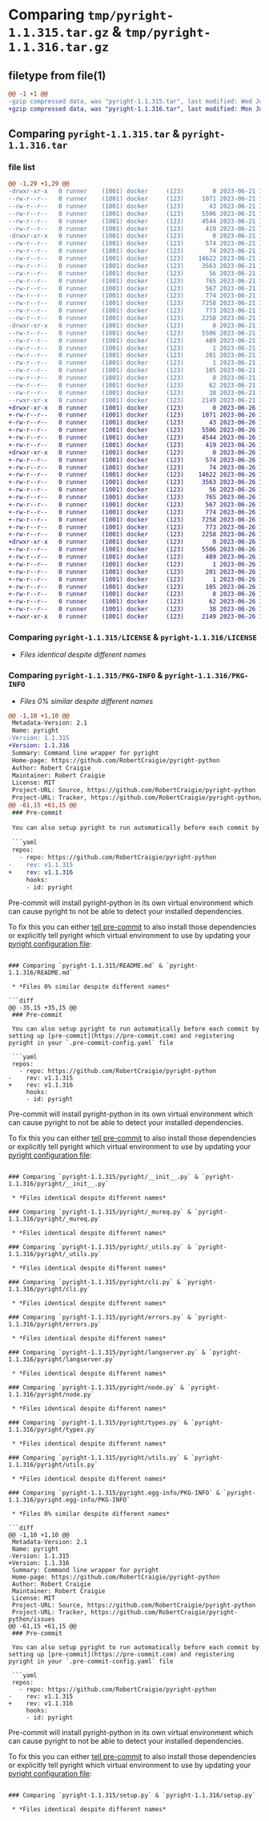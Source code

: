 # Comparing `tmp/pyright-1.1.315.tar.gz` & `tmp/pyright-1.1.316.tar.gz`

## filetype from file(1)

```diff
@@ -1 +1 @@
-gzip compressed data, was "pyright-1.1.315.tar", last modified: Wed Jun 21 13:59:52 2023, max compression
+gzip compressed data, was "pyright-1.1.316.tar", last modified: Mon Jun 26 11:10:24 2023, max compression
```

## Comparing `pyright-1.1.315.tar` & `pyright-1.1.316.tar`

### file list

```diff
@@ -1,29 +1,29 @@
-drwxr-xr-x   0 runner    (1001) docker     (123)        0 2023-06-21 13:59:52.144504 pyright-1.1.315/
--rw-r--r--   0 runner    (1001) docker     (123)     1071 2023-06-21 13:59:40.000000 pyright-1.1.315/LICENSE
--rw-r--r--   0 runner    (1001) docker     (123)       43 2023-06-21 13:59:40.000000 pyright-1.1.315/MANIFEST.in
--rw-r--r--   0 runner    (1001) docker     (123)     5506 2023-06-21 13:59:52.144504 pyright-1.1.315/PKG-INFO
--rw-r--r--   0 runner    (1001) docker     (123)     4544 2023-06-21 13:59:40.000000 pyright-1.1.315/README.md
--rw-r--r--   0 runner    (1001) docker     (123)      419 2023-06-21 13:59:40.000000 pyright-1.1.315/pyproject.toml
-drwxr-xr-x   0 runner    (1001) docker     (123)        0 2023-06-21 13:59:52.144504 pyright-1.1.315/pyright/
--rw-r--r--   0 runner    (1001) docker     (123)      574 2023-06-21 13:59:40.000000 pyright-1.1.315/pyright/__init__.py
--rw-r--r--   0 runner    (1001) docker     (123)       74 2023-06-21 13:59:40.000000 pyright-1.1.315/pyright/__main__.py
--rw-r--r--   0 runner    (1001) docker     (123)    14622 2023-06-21 13:59:40.000000 pyright-1.1.315/pyright/_mureq.py
--rw-r--r--   0 runner    (1001) docker     (123)     3563 2023-06-21 13:59:40.000000 pyright-1.1.315/pyright/_utils.py
--rw-r--r--   0 runner    (1001) docker     (123)       56 2023-06-21 13:59:40.000000 pyright-1.1.315/pyright/_version.py
--rw-r--r--   0 runner    (1001) docker     (123)      765 2023-06-21 13:59:40.000000 pyright-1.1.315/pyright/cli.py
--rw-r--r--   0 runner    (1001) docker     (123)      567 2023-06-21 13:59:40.000000 pyright-1.1.315/pyright/errors.py
--rw-r--r--   0 runner    (1001) docker     (123)      774 2023-06-21 13:59:40.000000 pyright-1.1.315/pyright/langserver.py
--rw-r--r--   0 runner    (1001) docker     (123)     7258 2023-06-21 13:59:40.000000 pyright-1.1.315/pyright/node.py
--rw-r--r--   0 runner    (1001) docker     (123)      773 2023-06-21 13:59:40.000000 pyright-1.1.315/pyright/types.py
--rw-r--r--   0 runner    (1001) docker     (123)     2258 2023-06-21 13:59:40.000000 pyright-1.1.315/pyright/utils.py
-drwxr-xr-x   0 runner    (1001) docker     (123)        0 2023-06-21 13:59:52.144504 pyright-1.1.315/pyright.egg-info/
--rw-r--r--   0 runner    (1001) docker     (123)     5506 2023-06-21 13:59:52.000000 pyright-1.1.315/pyright.egg-info/PKG-INFO
--rw-r--r--   0 runner    (1001) docker     (123)      489 2023-06-21 13:59:52.000000 pyright-1.1.315/pyright.egg-info/SOURCES.txt
--rw-r--r--   0 runner    (1001) docker     (123)        1 2023-06-21 13:59:52.000000 pyright-1.1.315/pyright.egg-info/dependency_links.txt
--rw-r--r--   0 runner    (1001) docker     (123)      201 2023-06-21 13:59:52.000000 pyright-1.1.315/pyright.egg-info/entry_points.txt
--rw-r--r--   0 runner    (1001) docker     (123)        1 2023-06-21 13:59:52.000000 pyright-1.1.315/pyright.egg-info/not-zip-safe
--rw-r--r--   0 runner    (1001) docker     (123)      105 2023-06-21 13:59:52.000000 pyright-1.1.315/pyright.egg-info/requires.txt
--rw-r--r--   0 runner    (1001) docker     (123)        8 2023-06-21 13:59:52.000000 pyright-1.1.315/pyright.egg-info/top_level.txt
--rw-r--r--   0 runner    (1001) docker     (123)       62 2023-06-21 13:59:40.000000 pyright-1.1.315/requirements.txt
--rw-r--r--   0 runner    (1001) docker     (123)       38 2023-06-21 13:59:52.144504 pyright-1.1.315/setup.cfg
--rwxr-xr-x   0 runner    (1001) docker     (123)     2149 2023-06-21 13:59:40.000000 pyright-1.1.315/setup.py
+drwxr-xr-x   0 runner    (1001) docker     (123)        0 2023-06-26 11:10:24.033939 pyright-1.1.316/
+-rw-r--r--   0 runner    (1001) docker     (123)     1071 2023-06-26 11:10:07.000000 pyright-1.1.316/LICENSE
+-rw-r--r--   0 runner    (1001) docker     (123)       43 2023-06-26 11:10:07.000000 pyright-1.1.316/MANIFEST.in
+-rw-r--r--   0 runner    (1001) docker     (123)     5506 2023-06-26 11:10:24.033939 pyright-1.1.316/PKG-INFO
+-rw-r--r--   0 runner    (1001) docker     (123)     4544 2023-06-26 11:10:07.000000 pyright-1.1.316/README.md
+-rw-r--r--   0 runner    (1001) docker     (123)      419 2023-06-26 11:10:07.000000 pyright-1.1.316/pyproject.toml
+drwxr-xr-x   0 runner    (1001) docker     (123)        0 2023-06-26 11:10:24.033939 pyright-1.1.316/pyright/
+-rw-r--r--   0 runner    (1001) docker     (123)      574 2023-06-26 11:10:07.000000 pyright-1.1.316/pyright/__init__.py
+-rw-r--r--   0 runner    (1001) docker     (123)       74 2023-06-26 11:10:07.000000 pyright-1.1.316/pyright/__main__.py
+-rw-r--r--   0 runner    (1001) docker     (123)    14622 2023-06-26 11:10:07.000000 pyright-1.1.316/pyright/_mureq.py
+-rw-r--r--   0 runner    (1001) docker     (123)     3563 2023-06-26 11:10:07.000000 pyright-1.1.316/pyright/_utils.py
+-rw-r--r--   0 runner    (1001) docker     (123)       56 2023-06-26 11:10:07.000000 pyright-1.1.316/pyright/_version.py
+-rw-r--r--   0 runner    (1001) docker     (123)      765 2023-06-26 11:10:07.000000 pyright-1.1.316/pyright/cli.py
+-rw-r--r--   0 runner    (1001) docker     (123)      567 2023-06-26 11:10:07.000000 pyright-1.1.316/pyright/errors.py
+-rw-r--r--   0 runner    (1001) docker     (123)      774 2023-06-26 11:10:07.000000 pyright-1.1.316/pyright/langserver.py
+-rw-r--r--   0 runner    (1001) docker     (123)     7258 2023-06-26 11:10:07.000000 pyright-1.1.316/pyright/node.py
+-rw-r--r--   0 runner    (1001) docker     (123)      773 2023-06-26 11:10:07.000000 pyright-1.1.316/pyright/types.py
+-rw-r--r--   0 runner    (1001) docker     (123)     2258 2023-06-26 11:10:07.000000 pyright-1.1.316/pyright/utils.py
+drwxr-xr-x   0 runner    (1001) docker     (123)        0 2023-06-26 11:10:24.033939 pyright-1.1.316/pyright.egg-info/
+-rw-r--r--   0 runner    (1001) docker     (123)     5506 2023-06-26 11:10:23.000000 pyright-1.1.316/pyright.egg-info/PKG-INFO
+-rw-r--r--   0 runner    (1001) docker     (123)      489 2023-06-26 11:10:23.000000 pyright-1.1.316/pyright.egg-info/SOURCES.txt
+-rw-r--r--   0 runner    (1001) docker     (123)        1 2023-06-26 11:10:23.000000 pyright-1.1.316/pyright.egg-info/dependency_links.txt
+-rw-r--r--   0 runner    (1001) docker     (123)      201 2023-06-26 11:10:23.000000 pyright-1.1.316/pyright.egg-info/entry_points.txt
+-rw-r--r--   0 runner    (1001) docker     (123)        1 2023-06-26 11:10:23.000000 pyright-1.1.316/pyright.egg-info/not-zip-safe
+-rw-r--r--   0 runner    (1001) docker     (123)      105 2023-06-26 11:10:23.000000 pyright-1.1.316/pyright.egg-info/requires.txt
+-rw-r--r--   0 runner    (1001) docker     (123)        8 2023-06-26 11:10:23.000000 pyright-1.1.316/pyright.egg-info/top_level.txt
+-rw-r--r--   0 runner    (1001) docker     (123)       62 2023-06-26 11:10:07.000000 pyright-1.1.316/requirements.txt
+-rw-r--r--   0 runner    (1001) docker     (123)       38 2023-06-26 11:10:24.033939 pyright-1.1.316/setup.cfg
+-rwxr-xr-x   0 runner    (1001) docker     (123)     2149 2023-06-26 11:10:07.000000 pyright-1.1.316/setup.py
```

### Comparing `pyright-1.1.315/LICENSE` & `pyright-1.1.316/LICENSE`

 * *Files identical despite different names*

### Comparing `pyright-1.1.315/PKG-INFO` & `pyright-1.1.316/PKG-INFO`

 * *Files 0% similar despite different names*

```diff
@@ -1,10 +1,10 @@
 Metadata-Version: 2.1
 Name: pyright
-Version: 1.1.315
+Version: 1.1.316
 Summary: Command line wrapper for pyright
 Home-page: https://github.com/RobertCraigie/pyright-python
 Author: Robert Craigie
 Maintainer: Robert Craigie
 License: MIT
 Project-URL: Source, https://github.com/RobertCraigie/pyright-python
 Project-URL: Tracker, https://github.com/RobertCraigie/pyright-python/issues
@@ -61,15 +61,15 @@
 ### Pre-commit
 
 You can also setup pyright to run automatically before each commit by setting up [pre-commit](https://pre-commit.com) and registering pyright in your `.pre-commit-config.yaml` file
 
 ```yaml
 repos:
   - repo: https://github.com/RobertCraigie/pyright-python
-    rev: v1.1.315
+    rev: v1.1.316
     hooks:
     - id: pyright
 ```
 
 Pre-commit will install pyright-python in its own virtual environment which can cause pyright to not be able to detect your installed dependencies.
 
 To fix this you can either [tell pre-commit](https://pre-commit.com/#config-additional_dependencies) to also install those dependencies or explicitly tell pyright which virtual environment to use by updating your [pyright configuration file](https://github.com/microsoft/pyright/blob/main/docs/configuration.md):
```

### Comparing `pyright-1.1.315/README.md` & `pyright-1.1.316/README.md`

 * *Files 0% similar despite different names*

```diff
@@ -35,15 +35,15 @@
 ### Pre-commit
 
 You can also setup pyright to run automatically before each commit by setting up [pre-commit](https://pre-commit.com) and registering pyright in your `.pre-commit-config.yaml` file
 
 ```yaml
 repos:
   - repo: https://github.com/RobertCraigie/pyright-python
-    rev: v1.1.315
+    rev: v1.1.316
     hooks:
     - id: pyright
 ```
 
 Pre-commit will install pyright-python in its own virtual environment which can cause pyright to not be able to detect your installed dependencies.
 
 To fix this you can either [tell pre-commit](https://pre-commit.com/#config-additional_dependencies) to also install those dependencies or explicitly tell pyright which virtual environment to use by updating your [pyright configuration file](https://github.com/microsoft/pyright/blob/main/docs/configuration.md):
```

### Comparing `pyright-1.1.315/pyright/__init__.py` & `pyright-1.1.316/pyright/__init__.py`

 * *Files identical despite different names*

### Comparing `pyright-1.1.315/pyright/_mureq.py` & `pyright-1.1.316/pyright/_mureq.py`

 * *Files identical despite different names*

### Comparing `pyright-1.1.315/pyright/_utils.py` & `pyright-1.1.316/pyright/_utils.py`

 * *Files identical despite different names*

### Comparing `pyright-1.1.315/pyright/cli.py` & `pyright-1.1.316/pyright/cli.py`

 * *Files identical despite different names*

### Comparing `pyright-1.1.315/pyright/errors.py` & `pyright-1.1.316/pyright/errors.py`

 * *Files identical despite different names*

### Comparing `pyright-1.1.315/pyright/langserver.py` & `pyright-1.1.316/pyright/langserver.py`

 * *Files identical despite different names*

### Comparing `pyright-1.1.315/pyright/node.py` & `pyright-1.1.316/pyright/node.py`

 * *Files identical despite different names*

### Comparing `pyright-1.1.315/pyright/types.py` & `pyright-1.1.316/pyright/types.py`

 * *Files identical despite different names*

### Comparing `pyright-1.1.315/pyright/utils.py` & `pyright-1.1.316/pyright/utils.py`

 * *Files identical despite different names*

### Comparing `pyright-1.1.315/pyright.egg-info/PKG-INFO` & `pyright-1.1.316/pyright.egg-info/PKG-INFO`

 * *Files 0% similar despite different names*

```diff
@@ -1,10 +1,10 @@
 Metadata-Version: 2.1
 Name: pyright
-Version: 1.1.315
+Version: 1.1.316
 Summary: Command line wrapper for pyright
 Home-page: https://github.com/RobertCraigie/pyright-python
 Author: Robert Craigie
 Maintainer: Robert Craigie
 License: MIT
 Project-URL: Source, https://github.com/RobertCraigie/pyright-python
 Project-URL: Tracker, https://github.com/RobertCraigie/pyright-python/issues
@@ -61,15 +61,15 @@
 ### Pre-commit
 
 You can also setup pyright to run automatically before each commit by setting up [pre-commit](https://pre-commit.com) and registering pyright in your `.pre-commit-config.yaml` file
 
 ```yaml
 repos:
   - repo: https://github.com/RobertCraigie/pyright-python
-    rev: v1.1.315
+    rev: v1.1.316
     hooks:
     - id: pyright
 ```
 
 Pre-commit will install pyright-python in its own virtual environment which can cause pyright to not be able to detect your installed dependencies.
 
 To fix this you can either [tell pre-commit](https://pre-commit.com/#config-additional_dependencies) to also install those dependencies or explicitly tell pyright which virtual environment to use by updating your [pyright configuration file](https://github.com/microsoft/pyright/blob/main/docs/configuration.md):
```

### Comparing `pyright-1.1.315/setup.py` & `pyright-1.1.316/setup.py`

 * *Files identical despite different names*

